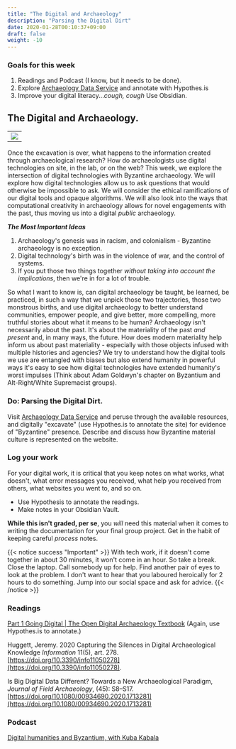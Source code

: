 ```yaml
---
title: "The Digital and Archaeology"
description: "Parsing the Digital Dirt"
date: 2020-01-28T00:10:37+09:00
draft: false
weight: -10
---
```


### Goals for this week

1) Readings and Podcast (I know, but it needs to be done).
2) Explore [Archaeology Data Service](https://archaeologydataservice.ac.uk/) and annotate with Hypothes.is
3) Improve your digital literacy...*cough, cough* Use Obsidian. 

## The Digital and Archaeology. 


<table >
	<tbody>
		<tr>
			<td><img src="https://images.squarespace-cdn.com/content/v1/5f3571ef9fa2aa0139d700c8/8a3e4a2a-b8ba-4272-9180-3309be9604e9/NormalsTestsnapshot.jpg?format=2500w"> </td>
		</tr>
	</tbody>
</table>


Once the excavation is over, what happens to the information created through archaeological research? How do archaeologists use digital technologies on site, in the lab, or on the web? This week, we explore the intersection of digital technologies with Byzantine archaeology. We will explore how digital technologies allow us to ask questions that would otherwise be impossible to ask. We will consider the ethical ramifications of our digital tools and opaque algorithms. We will also look into the ways that computational creativity in archaeology allows for novel engagements with the past, thus moving us into a digital _public_ archaeology.

**_The Most Important Ideas_**

1) Archaeology's genesis was in racism, and colonialism - Byzantine archaeology is no exception.
2) Digital technology's birth was in the violence of war, and the control of systems.
3) If you put those two things together _without taking into account the implications_, then we're in for a lot of trouble.

So what I want to know is, can digital archaeology be taught, be learned, be practiced, in such a way that we unpick those two trajectories, those two monstrous births, and use digital archaeology to better understand communities, empower people, and give better, more compelling, more truthful stories about what it means to be human? Archaeology isn't necessarily about the past. It's about the materiality of the past _and present_ and, in many ways, the future. How does modern materiality help inform us about past materiality - especially with those objects infused with multiple histories and agencies? We try to understand how the digital tools we use are entangled with biases but also extend humanity in powerful ways it's easy to see how digital technologies have extended humanity's worst impulses (Think about Adam Goldwyn's chapter on Byzantium and Alt-Right/White Supremacist groups).

### Do: Parsing the Digital Dirt.

Visit [Archaeology Data Service](https://archaeologydataservice.ac.uk/) and peruse through the available resources, and digitally "excavate" (use Hypothes.is to annotate the site) for evidence of "Byzantine" presence. Describe and discuss how Byzantine material culture is represented on the website. 

### Log your work

For your digital work, it is critical that you keep notes on what works, what doesn't, what error messages you received, what help you received from others, what websites you went to, and so on.

+ Use Hypothesis to annotate the readings.
+ Make notes in your Obsidian Vault. 

**While this isn't graded, per se**, you _will_ need this material when it comes to writing the documentation for your final group project. Get in the habit of keeping careful _process_ notes.

{{< notice success "Important" >}} With tech work, if it doesn't come together in about 30 minutes, it won't come in an hour. So take a break. Close the laptop. Call somebody up for help. Find another pair of eyes to look at the problem. I don't want to hear that you laboured heroically for 2 hours to do something. Jump into our social space and ask for advice.
{{< /notice >}}

### Readings

[Part 1 Going Digital | The Open Digital Archaeology Textbook](https://o-date.github.io/draft/book/going-digital.html) (Again, use Hypothes.is to annotate.)

Huggett, Jeremy. 2020   Capturing the Silences in Digital Archaeological Knowledge _Information_ 11(5), art. 278. [https://doi.org/10.3390/info11050278](https://doi.org/10.3390/info11050278).

Is Big Digital Data Different? Towards a New Archaeological Paradigm, _Journal of Field Archaeology_, (45): S8–S17. [https://doi.org/10.1080/00934690.2020.1713281](https://doi.org/10.1080/00934690.2020.1713281)

### Podcast

[Digital humanities and Byzantium, with Kuba Kabala](https://byzantiumandfriends.podbean.com/e/23-digital-humanities-and-byzantium-with-kuba-kabala/)   

